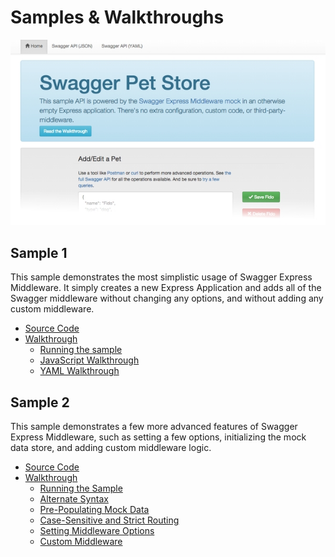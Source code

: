 Samples &amp; Walkthroughs
============================

![Screenshot](../img/samples.png)

Sample 1
--------------------------
This sample demonstrates the most simplistic usage of Swagger Express Middleware. It simply creates a new Express Application and adds all of the Swagger middleware without changing any options, and without adding any custom middleware.

* [Source Code](https://github.com/APIDevTools/swagger-express-middleware/blob/master/samples/sample1.js)
* [Walkthrough](running.md)
  * [Running the sample](running.md)
  * [JavaScript Walkthrough](javascript.md)
  * [YAML Walkthrough](yaml.md)


Sample 2
--------------------------
This sample demonstrates a few more advanced features of Swagger Express Middleware, such as setting a few options, initializing the mock data store, and adding custom middleware logic.

* [Source Code](https://github.com/APIDevTools/swagger-express-middleware/blob/master/samples/sample2.js)
* [Walkthrough](walkthrough2.md)
  * [Running the Sample](walkthrough2.md#running-the-sample)
  * [Alternate Syntax](walkthrough2.md#alternate-syntax)
  * [Pre-Populating Mock Data](walkthrough2.md#pre-populated-data)
  * [Case-Sensitive and Strict Routing](walkthrough2.md#case-sensitive-and-strict-routing)
  * [Setting Middleware Options](walkthrough2.md#customized-middleware-options)
  * [Custom Middleware](walkthrough2.md#custom-middleware)
